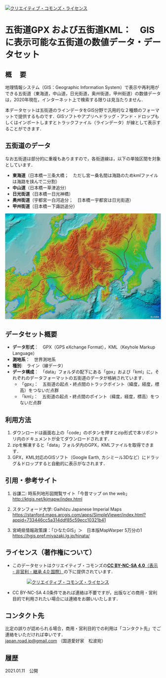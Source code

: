 <a rel="license" href="http://creativecommons.org/licenses/by-nc-sa/4.0/"><img alt="クリエイティブ・コモンズ・ライセンス" style="border-width:0" src="https://i.creativecommons.org/l/by-nc-sa/4.0/88x31.png" /></a>　
# 五街道GPX および五街道KML：　GISに表示可能な五街道の数値データ・データセット

## 概　 要    
地理情報システム（GIS：Geographic Information System）で表示や再利用ができる五街道（東海道，中山道，日光街道，奥州街道，甲州街道）の数値データは，2020年現在，インターネット上で検索する限りは見当たりません．  

本データセットは五街道のラインデータをGIS分野で汎用的な２種類のフォーマットで提供するものです．GISソフトやアプリへドラッグ・アンド・ドロップもしくはインポートしますとトラックファイル（ラインデータ）が線として表示することができます．

## 五街道のデータ
なお五街道は部分的に重複もありますので，各街道線は，以下の単独区間を対象としています．
* **東海道**（日本橋ー三条大橋；　ただし宮ー桑名間は海路のためkmlファイルは海路を挟んで二分割）
* **中山道**（日本橋ー草津追分）
* **日光街道**（日本橋ー日光神橋）
* **奥州街道**（宇都宮ー白河追分；　日本橋ー宇都宮は日光街道）
* **甲州街道**（日本橋ー下諏訪追分）

<img src="img/Go-kaido.jpg" width="750px">

## データセット概要     
+ **データ形式**：　GPX（GPS eXchange Format），KML（Keyhole Markup Language）  
+ **測地系**：　世界測地系
+ **種別**:　ライン（線データ）
+ **データ構成**：　「data」フォルダの配下にある「gpx」および「kml」に，それぞれのデータフォーマットの五街道のデータが格納されています．
  + 「gpx」：　五街道の起点・終点間のトラックポイント（緯度，経度，標高）をつないだ点群
  + 「kml」：　五街道の起点・終点間のポイント（緯度，経度，標高）をつないだ点群
    
## 利用方法

1. ダウンロードは画面右上の「code」のボタンを押すとzip形式で本リポジトリ内のドキュメントが全てダウンロードされます．
1. zipを解凍すると「data」フォルダ内のGPX，KMLファイルを取得できます．
1. GPX，KML対応のGISソフト（Google Earth, カシミール3Dなど）にドラッグ＆ドロップすると自動的に表示がなされます．     


## 引用・参考サイト  

1. 谷謙二: 時系列地形図閲覧サイト「今昔マップ on the web」  
 http://ktgis.net/kjmapw/index.html  

1. スタンフォード大学: Gaihōzu Japanese Imperial Maps  
  https://stanford.maps.arcgis.com/apps/SimpleViewer/index.html?appid=733446cc5a314ddf85c59ecc10321b41

1. 宮崎県情報政策課：「ひなたGIS」＞　日本版MapWarper 5万分の1  
  https://hgis.pref.miyazaki.lg.jp/hinata/
  
## ライセンス（著作権について）
* このデータセットはクリエイティブ・コモンズの[**CC BY-NC-SA 4.0**（表示 - 非営利 - 継承 4.0 国際）](https://creativecommons.org/licenses/by-nc-sa/4.0/deed.ja)の下に提供されています．

　　　　　<a rel="license" href="http://creativecommons.org/licenses/by-nc-sa/4.0/"><img alt="クリエイティブ・コモンズ・ライセンス" style="border-width:0" src="https://i.creativecommons.org/l/by-nc-sa/4.0/88x31.png" /></a>

* CC BY-NC-SA 4.0条件であれば連絡は不要ですが，出版などの商用・営利目的で利用されたい場合には連絡をお願いいたします．  

## コンタクト先
比定の誤りが認められる場合，商用・営利目的での利用は「コンタクト先」でご連絡をいただければ幸いです．  
japan.road.jp@gmail.com （国道愛好家　松波宛）
  
## 履歴  
2021.01.11　公開  
